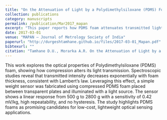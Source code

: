 ```yaml
---
title: "On the Attenuation of Light by a Polydimethylsiloxane (PDMS) Foam and Its Implementation as a Weight Sensor"
collection: publications
category: manuscripts
permalink: /publication/Mar2017_mapan
excerpt: "This paper reports how PDMS foam attenuates transmitted light under compression and demonstrates its use in a low-cost, repeatable weight sensor. The optical response follows an exponential fit akin to Lambert’s law, enabling precise sensing in the 500–2800 g range with no hysteresis."
date: 2017-03-01
venue: "MAPAN – Journal of Metrology Society of India"
paperurl: "http://durgeshtamhane.github.io/files/2017-03-01_Mapan.pdf"
bibtexurl: ""
citation: "Tamhane D.U., Morarka A.R. On the Attenuation of Light by a Polydimethylsiloxane (PDMS) Foam and Its Implementation as a Weight Sensor. MAPAN. 2017;32:1–6."
---
```

This work explores the optical properties of Polydimethylsiloxane (PDMS) foam, showing how compression alters its light transmission. 
Spectroscopic studies reveal that transmitted intensity decreases exponentially with foam thickness, consistent with Lambert’s law. 
Leveraging this effect, a simple weight sensor was fabricated using compressed PDMS foam placed between transparent plates and
illuminated with a light source. The sensor shows a linear response from 500 g to 2800 g with a sensitivity of 0.42 mV/kg, 
high repeatability, and no hysteresis. 
The study highlights PDMS foams as promising candidates for low-cost, lightweight optical sensing applications.
